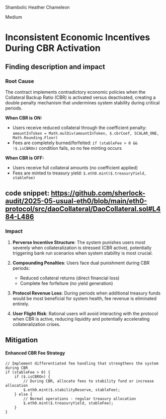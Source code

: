 Shambolic Heather Chameleon

Medium

# Inconsistent Economic Incentives During CBR Activation

## Finding description and impact

### Root Cause

The contract implements contradictory economic policies when the Collateral Backup Ratio (CBR) is activated versus deactivated, creating a double penalty mechanism that undermines system stability during critical periods.

**When CBR is ON:**
- Users receive reduced collateral through the coefficient penalty: `amountInToken = Math.mulDiv(amountInToken, $.cbrCoef, SCALAR_ONE, Math.Rounding.Floor)`
- Fees are completely burned/forfeited: `if (stableFee > 0 && !$.isCBROn)` condition fails, so no fee minting occurs

**When CBR is OFF:**
- Users receive full collateral amounts (no coefficient applied)
- Fees are minted to treasury yield: `$.eth0.mint($.treasuryYield, stableFee)`

## code snippet: https://github.com/sherlock-audit/2025-05-usual-eth0/blob/main/eth0-protocol/src/daoCollateral/DaoCollateral.sol#L484-L486

### Impact 
1. **Perverse Incentive Structure**: The system punishes users most severely when collateralization is stressed (CBR active), potentially triggering bank run scenarios when system stability is most crucial.

2. **Compounding Penalties**: Users face dual punishment during CBR periods:
   - Reduced collateral returns (direct financial loss)
   - Complete fee forfeiture (no yield generation)

3. **Protocol Revenue Loss**: During periods when additional treasury funds would be most beneficial for system health, fee revenue is eliminated entirely.

4. **User Flight Risk**: Rational users will avoid interacting with the protocol when CBR is active, reducing liquidity and potentially accelerating collateralization crises.

## Mitigation

#### Enhanced CBR Fee Strategy
```solidity
// Implement differentiated fee handling that strengthens the system during CBR
if (stableFee > 0) {
    if ($.isCBROn) {
        // During CBR, allocate fees to stability fund or increase allocation
        $.eth0.mint($.stabilityReserve, stableFee);
    } else {
        // Normal operations - regular treasury allocation
        $.eth0.mint($.treasuryYield, stableFee);
    }
}
```